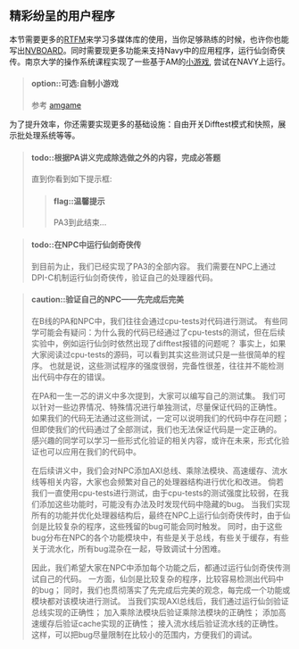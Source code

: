 ## 精彩纷呈的用户程序

本节需要更多的[RTFM](https://www.libsdl.org/release/SDL-1.2.15/docs/)来学习多媒体库的使用，当你足够熟练的时候，也许你也能写出[NVBOARD](https://github.com/NJU-ProjectN/nvboard)。同时需要现更多功能来支持Navy中的应用程序，运行仙剑奇侠传。南京大学的操作系统课程实现了一些基于AM的[小游戏](https://github.com/NJU-ProjectN/oslab0-collection), 尝试在NAVY上运行。

> #### option::可选:自制小游戏
> 参考 [amgame](http://jyywiki.cn/OS/2022/labs/L0)

为了提升效率，你还需要实现更多的基础设施：自由开关Difftest模式和快照，展示批处理系统等等。

> #### todo::根据PA讲义完成除选做之外的内容，完成必答题
> 直到你看到如下提示框:
> > #### flag::温馨提示
> > PA3到此结束...

> #### todo::在NPC中运行仙剑奇侠传
> 到目前为止，我们已经实现了PA3的全部内容。
> 我们需要在NPC上通过DPI-C机制运行仙剑奇侠传，验证自己的处理器代码。
>  

> #### caution::验证自己的NPC——先完成后完美
> 在B线的PA和NPC中，我们往往会通过cpu-tests对代码进行测试。
> 有些同学可能会有疑问：为什么我的代码已经通过了cpu-tests的测试，但在后续实验中，例如运行仙剑时依然出现了difftest报错的问题呢？
> 事实上，如果大家阅读过cpu-tests的源码，可以看到其实这些测试只是一些很简单的程序。
> 也就是说，这些测试程序的强度很弱，完备性很差，往往并不能检测出代码中存在的错误。
> 
> 在PA和一生一芯的讲义中多次提到，大家可以编写自己的测试集。
> 我们可以针对一些边界情况、特殊情况进行单独测试，尽量保证代码的正确性。
> 如果我们的代码无法通过这些测试，一定可以说明我们的代码中存在问题；但即使我们的代码通过了全部测试，我们也无法保证代码是一定正确的。
> 感兴趣的同学可以学习一些形式化验证的相关内容，或许在未来，形式化验证也可以应用在我们的代码中。
> 
> 在后续讲义中，我们会对NPC添加AXI总线、乘除法模块、高速缓存、流水线等相关内容，大家也会频繁对自己的处理器结构进行优化和改进。
> 倘若我们一直使用cpu-tests进行测试，由于cpu-tests的测试强度比较弱，在我们添加这些功能时，可能没有办法及时发现代码中隐藏的bug。
> 当我们实现所有的功能并优化处理器结构后，最终在NPC上运行仙剑奇侠传时，由于仙剑是比较复杂的程序，这些残留的bug可能会同时触发。
> 同时，由于这些bug分布在NPC的各个功能模块中，有些是关于总线，有些关于缓存，有些关于流水化，所有bug混杂在一起，导致调试十分困难。
> 
> 因此，我们希望大家在NPC中添加每个功能之后，都通过运行仙剑奇侠传测试自己的代码。
> 一方面，仙剑是比较复杂的程序，比较容易检测出代码中的bug；
> 同时，我们也贯彻落实了先完成后完美的观念，每完成一个功能或模块都对该模块进行测试。
> 当我们实现AXI总线后，我们通过运行仙剑验证总线实现的正确性；
> 加入乘除法模块后验证乘除法模块的正确性；
> 添加高速缓存后验证cache实现的正确性；
> 接入流水线后验证流水线的正确性。
> 这样，可以把bug尽量限制在比较小的范围内，方便我们的调试。


